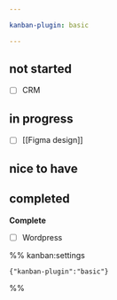 ```yaml
---

kanban-plugin: basic

---
```


## not started

- [ ] CRM


## in progress

- [ ] [[Figma design]]


## nice to have



## completed

**Complete**

- [ ] Wordpress



%% kanban:settings
```
{"kanban-plugin":"basic"}
```
%%
